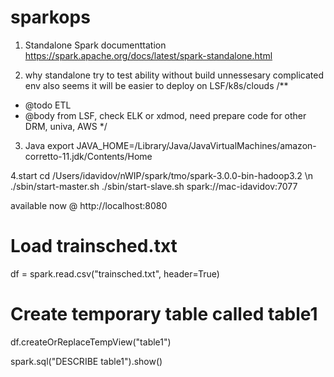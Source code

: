 # sparkops


1. Standalone Spark documenttation
https://spark.apache.org/docs/latest/spark-standalone.html


2. why standalone
try to test ability without build unnessesary complicated env
also seems it will be easier to deploy on LSF/k8s/clouds
/**
 * @todo ETL
 * @body  from LSF, check ELK or xdmod, need prepare code for other DRM, univa, AWS
*/
3. Java
export JAVA_HOME=/Library/Java/JavaVirtualMachines/amazon-corretto-11.jdk/Contents/Home


4.start
cd /Users/idavidov/nWIP/spark/tmo/spark-3.0.0-bin-hadoop3.2 \n
./sbin/start-master.sh
./sbin/start-slave.sh spark://mac-idavidov:7077

available now @
http://localhost:8080


# Load trainsched.txt
df = spark.read.csv("trainsched.txt", header=True)

# Create temporary table called table1
df.createOrReplaceTempView("table1")

spark.sql("DESCRIBE table1").show()
